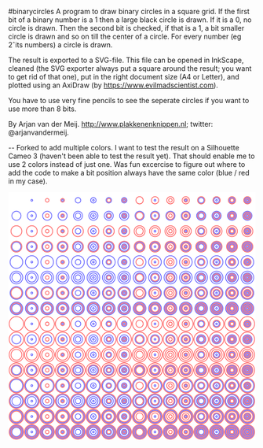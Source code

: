 #binarycircles
A program to draw binary circles in a square grid. 
If the first bit of a binary number is a 1 then a large black circle is drawn. 
If it is a 0, no circle is drawn. Then the second bit is checked, if that is a 1,
a bit smaller circle is drawn and so on till the center of a circle. For every number 
(eg 2ˆits numbers) a circle is drawn.

The result is exported to a SVG-file. This file can be opened in InkScape, cleaned
(the SVG exporter always put a square around the result; you want to get rid of that one),
put in the right document size (A4 or Letter), and plotted using an AxiDraw 
(by https://www.evilmadscientist.com). 

You have to use very fine pencils to see the seperate circles if you want to use more than 8 bits.

By Arjan van der Meij. http://www.plakkenenknippen.nl; twitter: @arjanvandermeij.

--
Forked to add multiple colors. 
I want to test the result on a Silhouette Cameo 3 (haven't been able to test the result yet).
That should enable me to use 2 colors instead of just one.
Was fun excercise to figure out where to add the code to make a bit position always have the same color (blue / red in my case).

![Screenshot 2 color](https://raw.githubusercontent.com/PiAir/binarycircles/master/circle2color.png)

